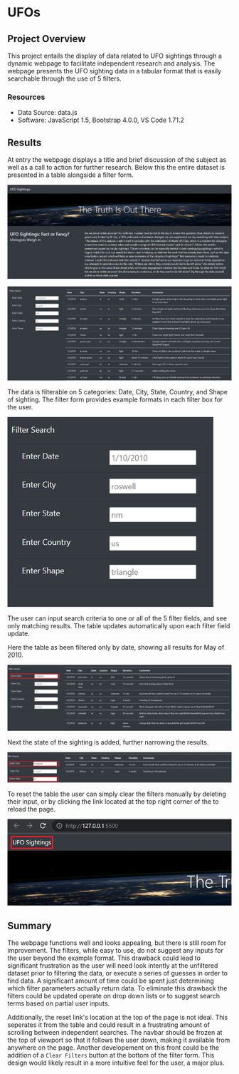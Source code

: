 # UFOs

## Project Overview

This project entails the display of data related to UFO sightings through a dynamic webpage to facilitate independent research and analysis. The webpage presents the UFO sighting data in a tabular format that is easily searchable through the use of 5 filters.

### Resources

- Data Source: data.js
- Software: JavaScript 1.5, Bootstrap 4.0.0, VS Code 1.71.2

## Results

At entry the webpage displays a title and brief discussion of the subject as well as a call to action for further research. Below this the entire dataset is presented in a table alongside a filter form.

![title](https://github.com/Jforbus/UFOs/blob/main/static/images/title.png)

![table](https://github.com/Jforbus/UFOs/blob/main/static/images/table.png)


The data is filterable on 5 categories: Date, City, State, Country, and Shape of sighting. The filter form provides example formats in each filter box for the user. 

![filter](https://github.com/Jforbus/UFOs/blob/main/static/images/filter.png)

The user can input search criteria to one or all of the 5 filter fields, and see only matching results. The table updates automatically upon each filter field update.

Here the table as been filtered only by date, showing all results for May of 2010.

![date_filter](https://github.com/Jforbus/UFOs/blob/main/static/images/date_filter.png)

Next the state of the sighting is added, further narrowing the results.

![state_filter](https://github.com/Jforbus/UFOs/blob/main/static/images/state_filter.png)

To reset the table the user can simply clear the filters manually by deleting their input, or by clicking the link located at the top right corner of the to reload the page.

![reset_link](https://github.com/Jforbus/UFOs/blob/main/static/images/reset_link.png)


## Summary

The webpage functions well and looks appealing, but there is still room for improvement. The filters, while easy to use, do not suggest any inputs for the user beyond the example format. This drawback could lead to significant frustration as the user will need look intently at the unfiltered dataset prior to filtering the data, or execute a series of guesses in order to find data. A significant amount of time could be spent just determining which filter parameters actually return data. 
To eliminate this drawback the filters could be updated operate on drop down lists or to suggest search terms based on partial user inputs. 

Additionally, the reset link's location at the top of the page is not ideal. This seperates it from the table and could result in a frustrating amount of scrolling between independent searches. The navbar should be frozen at the top of viewport so that it follows the user down, making it available from anywhere on the page. Another developement on this front could be the addition of a `Clear Filters` button at the bottom of the filter form. This design would likely result in a more intuitive feel for the user, a major plus.    
